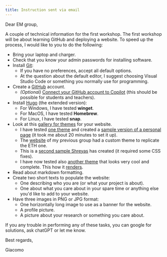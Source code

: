 ```yaml
---
title: Instruction sent via email
---
```

Dear EM group,

A couple of technical information for the first workshop.
The first workshop will be about learning GitHub and deploying a website.
To speed up the process, I would like to you to do the following:

- Bring your laptop and charger.
- Check that you know your admin passwords for installing software.
- Install [Git](https://git-scm.com/downloads):
  - If you have no preferences, accept all default options.
  - At the question about the default editor, I suggest choosing Visual Studio Code or something you normally use for programming.
- Create a [GitHub](https://github.com/) account.
  - *(Optional)* [Connect your GitHub account to Copilot](https://education.github.com/discount_requests/application) (this should be possible for students and teachers).
- Install [Hugo](https://gohugo.io/installation/) (the extended version):
  - For Windows, I have tested **winget**.
  - For MacOS, I have tested **Homebrew**.
  - For Linux, I have tested **snap**.
- Look at this [gallery for themes](https://themes.gohugo.io/) for your website.
  - I have tested [one theme](https://themes.gohugo.io/themes/hugo-xmin/) and created a [sample version of a personal page](https://giava90.github.io/tutorial-website-hugo/) (it took me about 20 minutes to set it up).
  - The [website](https://www.sg.ethz.ch/) of my previous group had a custom theme to replicate the ETH one.
  - This is a [second sample Shreyas](https://shreyas3105.github.io/Website/) has created (it required some CSS fixes).
  - I have now tested also [another theme](https://themes.gohugo.io/themes/hugoplate/) that looks very cool and complete. This how it [renders](https://giava90.github.io/plate-example/).
- Read about markdown formatting.
- Create two short texts to populate the website:
  - One describing who you are (or what your project is about).
  - One about what you care about in your spare time or anything else you'd like to add to your website.
- Have three images in PNG or JPG format:
  - One horizontally long image to use as a banner for the website.
  - A profile picture.
  - A picture about your research or something you care about.

If you any trouble in performing any of these tasks, you can google for solutions, ask chatGPT or let me know.

Best regards,

Giacomo
